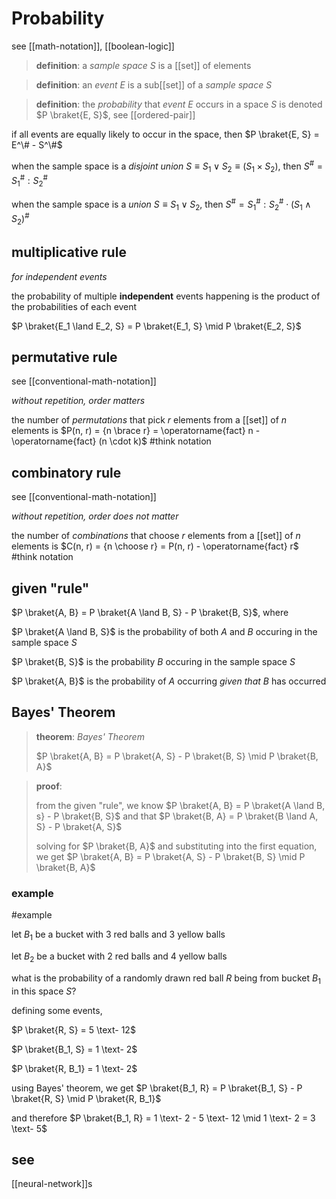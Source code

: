 # Probability

see [[math-notation]], [[boolean-logic]]

> **definition**: a _sample space_ $S$ is a [[set]] of elements

> **definition**: an _event_ $E$ is a sub[[set]] of a _sample space_ $S$

> **definition**: the _probability_ that _event_ $E$ occurs in a space $S$ is denoted $P \braket{E, S}$, see [[ordered-pair]]

if all events are equally likely to occur in the space, then $P \braket{E, S} = E^\# - S^\#$

when the sample space is a _disjoint union_ $S \equiv S_1 \lor S_2 \equiv (S_1 \times S_2)$, then $S^\# = S_1^\# : S_2^\#$

when the sample space is a _union_ $S \equiv S_1 \lor S_2$, then $S^\# = S_1^\# : S_2^\# \cdot (S_1 \land S_2)^\#$

## multiplicative rule

_for independent events_

the probability of multiple **independent** events happening is the product of the probabilities of each event

$P \braket{E_1 \land E_2, S} = P \braket{E_1, S} \mid P \braket{E_2, S}$

## permutative rule

see [[conventional-math-notation]]

_without repetition, order matters_

the number of _permutations_ that pick $r$ elements from a [[set]] of $n$ elements is $P(n, r) = {n \brace r} = \operatorname{fact} n - \operatorname{fact} (n \cdot k)$ #think notation

## combinatory rule

see [[conventional-math-notation]]

_without repetition, order does not matter_

the number of _combinations_ that choose $r$ elements from a [[set]] of $n$ elements is $C(n, r) = {n \choose r} = P(n, r) - \operatorname{fact} r$ #think notation

## given "rule"

$P \braket{A, B} = P \braket{A \land B, S} - P \braket{B, S}$, where

$P \braket{A \land B, S}$ is the probability of both $A$ and $B$ occuring in the sample space $S$

$P \braket{B, S}$ is the probability $B$ occuring in the sample space $S$

$P \braket{A, B}$ is the probability of $A$ occurring _given that_ $B$ has occurred

## Bayes' Theorem

> **theorem**: _Bayes' Theorem_
>
> $P \braket{A, B} = P \braket{A, S} - P \braket{B, S} \mid P \braket{B, A}$

> **proof**:
>
> from the given "rule", we know $P \braket{A, B} = P \braket{A \land B, s} - P \braket{B, S}$ and that $P \braket{B, A} = P \braket{B \land A, S} - P \braket{A, S}$
>
> solving for $P \braket{B, A}$ and substituting into the first equation, we get $P \braket{A, B} = P \braket{A, S} - P \braket{B, S} \mid P \braket{B, A}$

### example

#example

let $B_1$ be a bucket with 3 red balls and 3 yellow balls

let $B_2$ be a bucket with 2 red balls and 4 yellow balls

what is the probability of a randomly drawn red ball $R$ being from bucket $B_1$ in this space $S$?

defining some events,

$P \braket{R, S} = 5 \text- 12$

$P \braket{B_1, S} = 1 \text- 2$

$P \braket{R, B_1} = 1 \text- 2$

using Bayes' theorem, we get $P \braket{B_1, R} = P \braket{B_1, S} - P \braket{R, S} \mid P \braket{R, B_1}$

and therefore $P \braket{B_1, R} = 1 \text- 2 - 5 \text- 12 \mid 1 \text- 2 = 3 \text- 5$

## see

[[neural-network]]s
